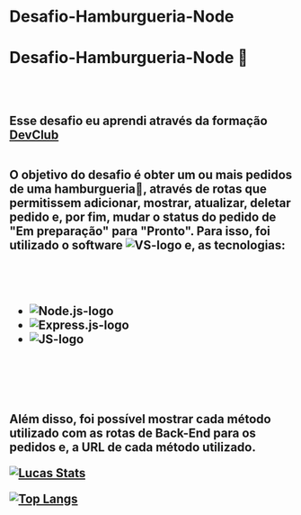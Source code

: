 # Desafio-Hamburgueria-Node
<h1>Desafio-Hamburgueria-Node 🍔</h1>
<br>
<br>
<h2>Esse desafio eu aprendi através da formação <a href = "https://rodolfomori.com.br/devclub" target = "_blank">DevClub</a>
  <br>
  <br>
<p> O objetivo do desafio é obter um ou mais pedidos de uma hamburgueria🍔, através de rotas que permitissem adicionar, mostrar, atualizar, deletar pedido e, por fim, mudar o status do pedido de "Em preparação" para "Pronto".
Para isso, foi utilizado o software <img src = "https://img.shields.io/badge/Visual_Studio-5C2D91?style=for-the-badge&logo=visual%20studio&logoColor=white" alt = "VS-logo"> e, as tecnologias: </p>
<br>
<br>
  
 -  <img src = "https://img.shields.io/badge/Node.js-43853D?style=for-the-badge&logo=node.js&logoColor=white" alt = "Node.js-logo">
 -  <img src = "https://img.shields.io/badge/Express.js-404D59?style=for-the-badge" alt = "Express.js-logo">
 - <img src = "https://img.shields.io/badge/JavaScript-323330?style=for-the-badge&logo=javascript&logoColor=F7DF1E" alt = "JS-logo">
<br>
<br>
  <br>
  
  <p>Além disso, foi possível mostrar cada método utilizado com as rotas de Back-End para os pedidos e, a URL de cada método utilizado.</p>
  
  [![Lucas Stats](https://github-readme-stats.vercel.app/api?username=lucasoliveiraDEV22)](https://github.com/anuraghazra/github-readme-stats)

  
  [![Top Langs](https://github-readme-stats.vercel.app/api/top-langs/?username=lucasoliveiraDEV22)](https://github.com/anuraghazra/github-readme-stats)
